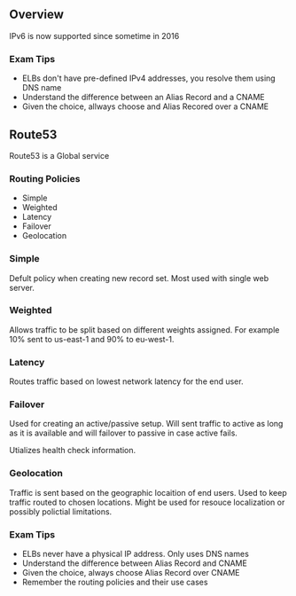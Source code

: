Overview
--------

IPv6 is now supported since sometime in 2016

### Exam Tips

* ELBs don't have pre-defined IPv4 addresses, you resolve them using DNS name
* Understand the difference between an Alias Record and a CNAME
* Given the choice, allways choose and Alias Recored over a CNAME

Route53
-------

Route53 is a Global service

### Routing Policies

* Simple
* Weighted
* Latency
* Failover
* Geolocation

### Simple

Defult policy when creating new record set. Most used with single web server.

### Weighted

Allows traffic to be split based on different weights assigned. For example 10% sent to us-east-1 and 90% to eu-west-1.

### Latency

Routes traffic based on lowest network latency for the end user.

### Failover

Used for creating an active/passive setup. Will sent traffic to active as long as it is available and will failover to passive in case active fails.

Utializes health check information.

### Geolocation

Traffic is sent based on the geographic locaition of end users. Used to keep traffic routed to chosen locations. Might be used for resouce localization or possibly polictial limitations.

### Exam Tips

* ELBs never have a physical IP address. Only uses DNS names
* Understand the difference between Alias Record and CNAME
* Given the choice, always choose Alias Record over CNAME
* Remember the routing policies and their use cases
